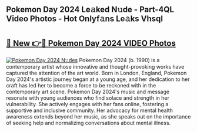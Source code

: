 ## Pokemon Day 2024 Le𝚊ked N𝚞de - Part-4QL Video Photos - Hot Onlyf𝚊ns Le𝚊ks VhsqI

# <h2><a href="http://ac47425.deff.icu/?id=Pokemon+Day+2024">🔗 New 👉🔴 Pokemon Day 2024 VIDEO Photos</a></h2>

[![Pokemon Day 2024 N𝚞des](https://i.imgur.com/rIISA9y.gif)](http://ac47425.deff.icu/?id=Pokemon+Day+2024)
Pokemon Day 2024 (b. 1990) is a contemporary artist whose innovative and thought-provoking works have captured the attention of the art world. Born in London, England, Pokemon Day 2024's artistic journey began at a young age, and her dedication to her craft has led her to become a force to be reckoned with in the contemporary art scene. Pokemon Day 2024's music and message resonate with young audiences who find solace and strength in her vulnerability. She actively engages with her fans online, fostering a supportive and inclusive community. Her advocacy for mental health awareness extends beyond her music, as she speaks out on the importance of seeking help and normalizing conversations about mental illness.
